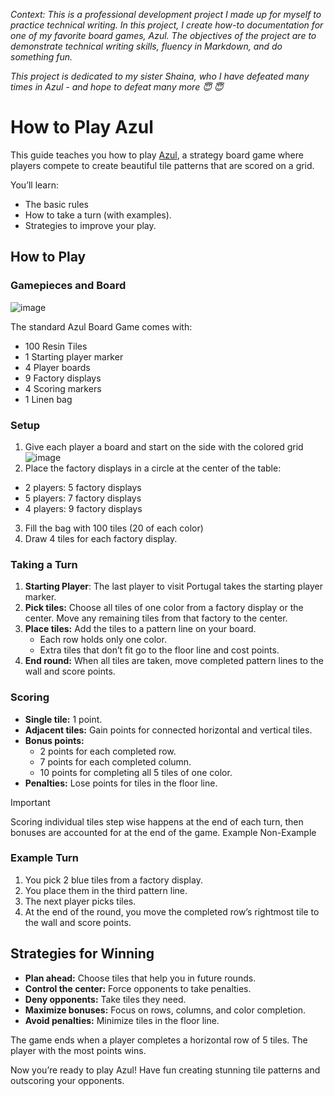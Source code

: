 _Context: This is a professional development project I made up for myself to practice technical writing. In this project, I create how-to documentation for one of my favorite board games, Azul. The objectives of the project are to demonstrate technical writing skills, fluency in Markdown, and do something fun._

_This project is dedicated to my sister Shaina, who I have defeated many times in Azul - and hope to defeat many more 😇 :innocent:_

# **How to Play Azul**

This guide teaches you how to play [Azul](https://boardgamegeek.com/boardgame/230802/azul), a strategy board game where players compete to create beautiful tile patterns that are scored on a grid. 

You’ll learn: <br/>
- The basic rules
- How to take a turn (with examples).
- Strategies to improve your play.

## How to Play

### Gamepieces and Board
![image](https://github.com/user-attachments/assets/ad1d8e3f-30ca-4175-9242-61de5ca1bf16)

The standard Azul Board Game comes with:

[comment]:# (MAKE THIS A TABLE WITH ILLUSTRATION OF THE PIECES)
* 100 Resin Tiles
* 1 Starting player marker
* 4 Player boards
* 9 Factory displays
* 4 Scoring markers
* 1 Linen bag

### Setup
1. Give each player a board and start on the side with the colored grid
   ![image](https://github.com/user-attachments/assets/8c989571-fa92-438d-ba8f-ad55f6f79c7c)
2. Place the factory displays in a circle at the center of the table:
 * 2 players: 5 factory displays
 * 5 players: 7 factory displays
 * 4 players: 9 factory displays
3. Fill the bag with 100 tiles (20 of each color)
4. Draw 4 tiles for each factory display.
   
[comment]:# (these need a rework, they are not specific enough)

### Taking a Turn
1. **Starting Player**: The last player to visit Portugal takes the starting player marker.
2. **Pick tiles:** Choose all tiles of one color from a factory display or the center. Move any remaining tiles from that factory to the center.
3. **Place tiles:** Add the tiles to a pattern line on your board.
   - Each row holds only one color.
   - Extra tiles that don’t fit go to the floor line and cost points.
4. **End round:** When all tiles are taken, move completed pattern lines to the wall and score points.

[comment]:# (these need a rework, they are not specific enough)

### Scoring
- **Single tile:** 1 point.
- **Adjacent tiles:** Gain points for connected horizontal and vertical tiles.
- **Bonus points:**
   - 2 points for each completed row.
   - 7 points for each completed column.
   - 10 points for completing all 5 tiles of one color.
- **Penalties:** Lose points for tiles in the floor line.

[comment]:# (these need a rework, they are not specific enough)

> [!IMPORTANT]
> Scoring individual tiles step wise happens at the end of each turn, then bonuses are accounted for at the end of the game.
> Example
> Non-Example

### Example Turn
1. You pick 2 blue tiles from a factory display.
2. You place them in the third pattern line.
3. The next player picks tiles.
4. At the end of the round, you move the completed row’s rightmost tile to the wall and score points.

## Strategies for Winning
- **Plan ahead:** Choose tiles that help you in future rounds.
- **Control the center:** Force opponents to take penalties.
- **Deny opponents:** Take tiles they need.
- **Maximize bonuses:** Focus on rows, columns, and color completion.
- **Avoid penalties:** Minimize tiles in the floor line.

The game ends when a player completes a horizontal row of 5 tiles. The player with the most points wins.


Now you’re ready to play Azul! Have fun creating stunning tile patterns and outscoring your opponents.

